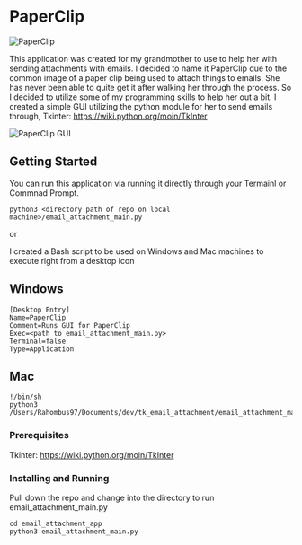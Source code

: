# PaperClip

![PaperClip](https://www.ha-mtl.org/supplies/wp-content/uploads/2015/07/paperclips-small.jpg)

This application was created for my grandmother to use to help her with sending attachments with emails. I decided to name it PaperClip due to the common image of a paper clip being used to attach things to emails.
She has never been able to quite get it after walking her through the process. So I decided to utilize some of my programming skills to help her out a bit.
I created a simple GUI utilizing the python module for her to send emails through, Tkinter: https://wiki.python.org/moin/TkInter

![PaperClip GUI](https://imgur.com/a/CiR88Er)

## Getting Started

You can run this application via running it directly through your Termainl or Commnad Prompt.

```
python3 <directory path of repo on local machine>/email_attachment_main.py
```
or

I created a Bash script to be used on Windows and Mac machines to execute right from a desktop icon

## Windows
```
[Desktop Entry]
Name=PaperClip
Comment=Runs GUI for PaperClip
Exec=<path to email_attachment_main.py>
Terminal=false
Type=Application
```

## Mac
```
!/bin/sh
python3 /Users/Rahombus97/Documents/dev/tk_email_attachment/email_attachment_main.py
```

### Prerequisites

Tkinter: https://wiki.python.org/moin/TkInter

### Installing and Running

Pull down the repo and change into the directory to run email_attachment_main.py

```
cd email_attachment_app
python3 email_attachment_main.py
```



